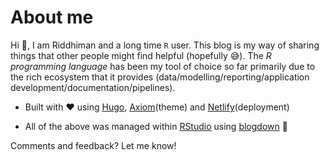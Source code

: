 # About me 
Hi :wave:, I am Riddhiman and a long time `R` user. This blog is my way of sharing things that other people might find helpful (hopefully :sweat_smile:). The *R programming language* has been my tool of choice so far primarily due to the rich ecosystem that it provides (data/modelling/reporting/application development/documentation/pipelines). 

- Built with :heart: using [Hugo](https://gohugo.io/), [Axiom](https://github.com/marketempower/axiom)(theme) and  [Netlify](https://www.netlify.com/)(deployment)

- All of the above was managed within [RStudio](https://www.rstudio.com/) using [blogdown](https://bookdown.org/yihui/blogdown/) :metal:

Comments and feedback? Let me know!

